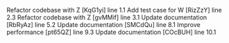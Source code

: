 Refactor codebase with Z [KqG1yi] line 1.1
Add test case for W [RizZzY] line 2.3
Refactor codebase with Z [gvMMif] line 3.1
Update documentation [RbRyAz] line 5.2
Update documentation [SMCdQu] line 8.1
Improve performance [pt65QZ] line 9.3
Update documentation [COcBUH] line 10.1

